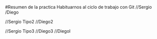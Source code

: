 #Resumen de la practica
Habituarnos al ciclo de trabajo con Git
//Sergio
/Diego

//Sergio Tipo2
//Diego2

//Sergio Tipo3
//Diego3
//Diegol